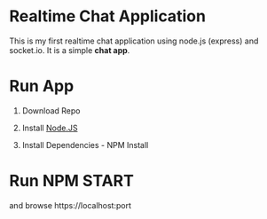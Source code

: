 Realtime Chat Application
===================

This  is my first realtime chat application using node.js (express) and socket.io. It is a simple **chat app**. 

# Run App

1) Download Repo

2) Install [Node.JS](https://nodejs.org/en/) 

3) Install Dependencies - NPM Install


# Run NPM START 

and browse https://localhost:port
